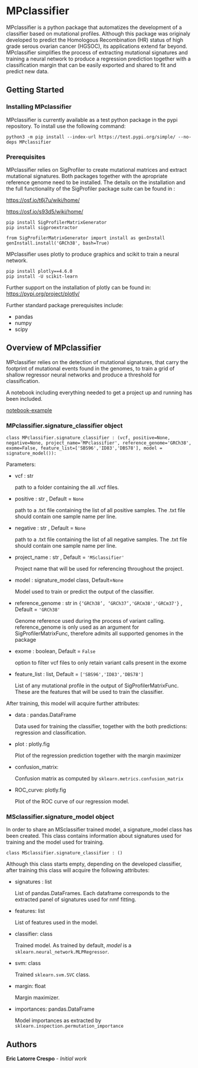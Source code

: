 # MPclassifier

MPclassifier is a python package that automatizes the development of a classifier based on mutational profiles. Although this package was originaly developed to predict the Homologous Recombination (HR) status of high grade serous ovarian cancer (HGSOC), its applications extend far beyond. MPclassifier simplifies the process of extracting mutational signatures and training a neural network to produce a regression prediction together with a classification margin that can be easily exported and shared to fit and predict new data.

## Getting Started

### Installing MPclassifier
MPclassifier is currently available as a test python package in the pypi repository. To install use the following command:

```
python3 -m pip install --index-url https://test.pypi.org/simple/ --no-deps MPclassifier
```

### Prerequisites

MPclassifier relies on SigProfiler to create mutational matrices and extract mutational signatures. Both packages together with the apropriate reference genome need to be installed. The details on the installation and the full functionality of the SigProfiler package suite can be found in :

https://osf.io/t6j7u/wiki/home/

https://osf.io/s93d5/wiki/home/

```
pip install SigProfilerMatrixGenerator
pip install sigproextractor

from SigProfilerMatrixGenerator import install as genInstall
genInstall.install('GRCh38', bash=True)
```
MPclassifier uses plotly to produce graphics and scikit to train a neural network.

```
pip install plotly==4.6.0
pip install -U scikit-learn

```

Further support on the installation of plotly can be found in:
https://pypi.org/project/plotly/

Further standard package prerequisites include:
  - pandas
  - numpy
  - scipy



## Overview of MPclassifier

MPclassifier relies on the detection of mutational signatures, that carry the footprint of mutational events found in the genomes, to train a grid of shallow regressor neural networks and produce a threshold for classification. 

A notebook including everything needed to get a project up and running has been included.

[notebook-example](https://nbviewer.jupyter.org/github/elc08/MPclassifier/blob/master/Introduction%20to%20MPclassifier.ipynb)

### MPclassifier.signature_classifier object

```
class MPclassifier.signature_classifier : (vcf, positive=None, negative=None, project_name='MPclassifier', reference_genome='GRCh38', exome=False, feature_list=['SBS96','ID83','DBS78'], model = signature_model()):
```

Parameters:

- vcf : str
   
    path to a folder containing the all .vcf files.

- positive : str , Default = `None`
    
    path to a .txt file containing the list of all positive samples. The .txt file should contain one sample name per line.

- negative : str , Default = `None`
    
    path to a .txt file containing the list of all negative samples. The .txt file should contain one sample name per line.

- project_name : str , Default = `'MSclassifier'`
    
    Project name that will be used for referencing throughout the project.

- model :  signature_model class, Default=`None`

    Model used to train or predict the output of the classifier.
    
- reference_genome : str in `{‘GRCh38’, ‘GRCh37’,'GRCm38','GRCm37'}` , Default = `'GRCh38'`
    
    Genome reference used during the process of variant calling. reference_genome is only used as an argument for SigProfilerMatrixFunc, therefore admits all supported genomes in the package

- exome : boolean, Default = `False`
    
    option to filter vcf files to only retain variant calls present in the exome

- feature_list : list, Default = `['SBS96','ID83','DBS78']`
        
    List of any mutational profile in the output of SigProfilerMatrixFunc. These are the features that will be used to train the classifier.
    
After training, this model will acquire further attributes:

- data : pandas.DataFrame

    Data used for training the classifier, together with the both predictions: regression and classification.
    
- plot : plotly.fig

     Plot of the regression prediction together with the margin maximizer

- confusion_matrix: 

    Confusion matrix as computed by `sklearn.metrics.confusion_matrix`
   
- ROC_curve: plotly.fig

    Plot of the ROC curve of our regression model.
    
    
### MSclassifier.signature_model object

In order to share an MSclassifier trained model, a signature_model class has been created. This class contains information about signatures used for training and the model used for training. 

```
class MSclassifier.signature_classifier : ()
```
Although this class starts empty, depending on the developed classifier, after training this class will acquire the following attributes:

- signatures : list

    List of pandas.DataFrames. Each dataframe corresponds to the extracted panel of signatures used for nmf fitting.
    
- features: list
 
    List of features used in the model.
    
- classifier: class

    Trained model. As trained by default, *model* is a `sklearn.neural_network.MLPRegressor`. 

- svm: class
    
    Trained `sklearn.svm.SVC` class.
    
- margin: float

    Margin maximizer.
    
- importances: pandas.DataFrame


    Model importances as extracted by `sklearn.inspection.permutation_importance`


## Authors

**Eric Latorre Crespo** - *Initial work*
